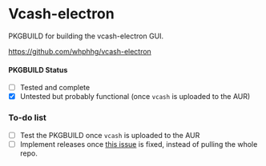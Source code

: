 # Vcash-electron
PKGBUILD for building the vcash-electron GUI.  

https://github.com/whphhg/vcash-electron

#### PKGBUILD Status  
- [ ] Tested and complete  
- [x] Untested but probably functional (once `vcash` is uploaded to the AUR)

### To-do list  
- [ ] Test the PKGBUILD once `vcash` is uploaded to the AUR
- [ ] Implement releases once [this issue](https://github.com/whphhg/vcash-electron/issues/7) is fixed, instead of pulling the whole repo.
